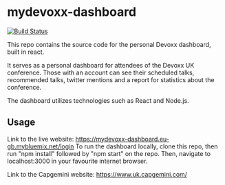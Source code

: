 # mydevoxx-dashboard
[![Build Status](https://travis-ci.org/Capgemini-AIE/mydevoxx-dashboard.svg?branch=master)](https://travis-ci.org/Capgemini-AIE/mydevoxx-dashboard)

This repo contains the source code for the personal Devoxx dashboard, built in react.

It serves as a personal dashboard for attendees of the Devoxx UK conference. Those with an account can see their scheduled talks, recommended talks, twitter mentions and a report for statistics about the conference.

The dashboard utilizes technologies such as React and Node.js.

## Usage
Link to the live website: https://mydevoxx-dashboard.eu-gb.mybluemix.net/login
To run the dashboard locally, clone this repo, then run "npm install" followed by "npm start" on the repo.
Then, navigate to localhost:3000 in your favourite internet browser.

Link to the Capgemini website: https://www.uk.capgemini.com/
